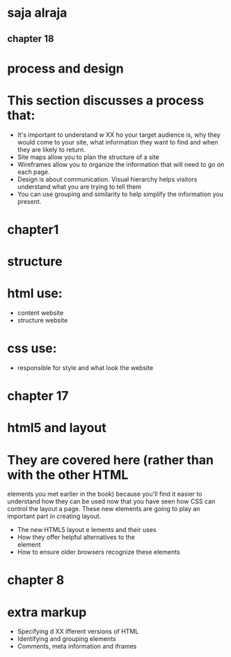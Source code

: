 # saja alraja
## chapter 18
 # process and design
 

# This section discusses a process that:

- It's important to understand w XX ho your target audience
is, why they would come to your site, what information
they want to find and when they are likely to return.
- Site maps allow you to plan the structure of a site
- Wireframes allow you to organize the information that
will need to go on each page.
- Design is about communication. Visual hierarchy helps
visitors understand what you are trying to tell them
- You can use grouping and similarity to help simplify
the information you present.
# chapter1
# structure
# html use:
+ content website
+ structure website
# css use:
* responsible for style and what look the website 


# chapter 17
# html5 and layout
#  They are covered here (rather than with the other HTML
elements you met earlier in the book) because you'll find
it easier to understand how they can be used now that you
have seen how CSS can control the layout a page. These
new elements are going to play an important part in creating layout.
- The new HTML5 layout e  lements and their uses
- How they offer helpful alternatives to the <div> element
- How to ensure older browsers recognize these elements

# chapter 8
# extra markup
- Specifying d XX ifferent versions of HTML
- Identifying and grouping elements
- Comments, meta information and iframes


